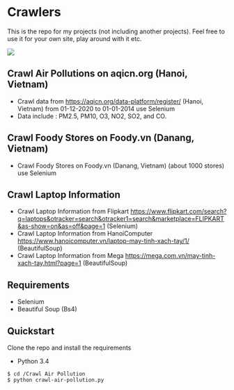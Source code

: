 
# Crawlers

This is the repo for my projects (not including another projects). Feel free to use it for your own site, play around with it etc.

![](https://img.shields.io/badge/Python-3.4-green)

Crawl Air Pollutions on aqicn.org (Hanoi, Vietnam)
-------------
+ Crawl data from https://aqicn.org/data-platform/register/ (Hanoi, Vietnam) from 01-12-2020 to 01-01-2014 use Selenium
+ Data include : PM2.5, PM10, O3, NO2, SO2, and CO.

Crawl Foody Stores on Foody.vn (Danang, Vietnam)
-------------
+ Crawl Foody Stores on Foody.vn (Danang, Vietnam) (about 1000 stores) use Selenium


Crawl Laptop Information
-------------
+ Crawl Laptop Information from Flipkart https://www.flipkart.com/search?q=laptops&otracker=search&otracker1=search&marketplace=FLIPKART&as-show=on&as=off&page=1 (Selenium)
+ Crawl Laptop Information from HanoiComputer https://www.hanoicomputer.vn/laptop-may-tinh-xach-tay/1/ (BeautifulSoup)
+ Crawl Laptop Information from Mega https://mega.com.vn/may-tinh-xach-tay.html?page=1 (BeautifulSoup)

Requirements
-------------
+ Selenium
+ Beautiful Soup (Bs4)

Quickstart
-------------
Clone the repo and install the requirements
+ Python 3.4

```
$ cd /Crawl Air Pollution
$ python crawl-air-pollution.py
```
